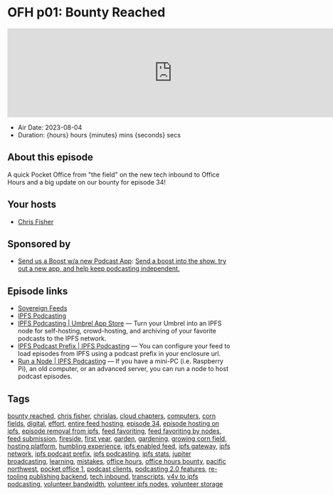 # OFH p01: Bounty Reached

<iframe src="https://player.fireside.fm/v2/MkcqFyfv+tWl7xCsa?theme=dark" width="740" height="200" frameborder="0" scrolling="no"></iframe>

* Air Date: 2023-08-04
* Duration: {hours} hours {minutes} mins {seconds} secs

## About this episode

A quick Pocket Office from "the field" on the new tech inbound to Office Hours and a big update on our bounty for episode 34!

## Your hosts
* [Chris Fisher](https://www.officehours.hair//hosts/chrislas)

## Sponsored by

  * [Send us a Boost w/a new Podcast App](http://newpodcastapps.com/): [Send a boost into the show, try out a new app, and help keep podcasting independent. ](http://newpodcastapps.com/)



## Episode links

  * [Sovereign Feeds](https://sovereignfeeds.com/ "Sovereign Feeds")
  * [IPFS Podcasting](https://ipfspodcasting.net "IPFS Podcasting")
  * [IPFS Podcasting | Umbrel App Store](https://apps.umbrel.com/app/ipfs-podcasting "IPFS Podcasting | Umbrel App Store") — Turn your Umbrel into an IPFS node for self-hosting, crowd-hosting, and archiving of your favorite podcasts to the IPFS network.
  * [IPFS Podcast Prefix | IPFS Podcasting](https://ipfspodcasting.net/Help/Prefix "IPFS Podcast Prefix | IPFS Podcasting") — You can configure your feed to load episodes from IPFS using a podcast prefix in your enclosure url.
  * [Run a Node | IPFS Podcasting](https://ipfspodcasting.net/RunNode "Run a Node | IPFS Podcasting") — If you have a mini-PC (i.e. Raspberry Pi), an old computer, or an advanced server, you can run a node to host podcast episodes. 



## Tags

[bounty reached](https://www.officehours.hair//tags/bounty%20reached), [chris fisher](https://www.officehours.hair//tags/chris%20fisher), [chrislas](https://www.officehours.hair//tags/chrislas), [cloud chapters](https://www.officehours.hair//tags/cloud%20chapters), [computers](https://www.officehours.hair//tags/computers), [corn fields](https://www.officehours.hair//tags/corn%20fields), [digital](https://www.officehours.hair//tags/digital), [effort](https://www.officehours.hair//tags/effort), [entire feed hosting](https://www.officehours.hair//tags/entire%20feed%20hosting), [episode 34](https://www.officehours.hair//tags/episode%2034), [episode hosting on ipfs](https://www.officehours.hair//tags/episode%20hosting%20on%20ipfs), [episode removal from ipfs](https://www.officehours.hair//tags/episode%20removal%20from%20ipfs), [feed favoriting](https://www.officehours.hair//tags/feed%20favoriting), [feed favoriting by nodes](https://www.officehours.hair//tags/feed%20favoriting%20by%20nodes), [feed submission](https://www.officehours.hair//tags/feed%20submission), [fireside](https://www.officehours.hair//tags/fireside), [first year](https://www.officehours.hair//tags/first%20year), [garden](https://www.officehours.hair//tags/garden), [gardening](https://www.officehours.hair//tags/gardening), [growing corn field](https://www.officehours.hair//tags/growing%20corn%20field), [hosting platform](https://www.officehours.hair//tags/hosting%20platform), [humbling experience](https://www.officehours.hair//tags/humbling%20experience), [ipfs enabled feed](https://www.officehours.hair//tags/ipfs%20enabled%20feed), [ipfs gateway](https://www.officehours.hair//tags/ipfs%20gateway), [ipfs network](https://www.officehours.hair//tags/ipfs%20network), [ipfs podcast prefix](https://www.officehours.hair//tags/ipfs%20podcast%20prefix), [ipfs podcasting](https://www.officehours.hair//tags/ipfs%20podcasting), [ipfs stats](https://www.officehours.hair//tags/ipfs%20stats), [jupiter broadcasting](https://www.officehours.hair//tags/jupiter%20broadcasting), [learning](https://www.officehours.hair//tags/learning), [mistakes](https://www.officehours.hair//tags/mistakes), [office hours](https://www.officehours.hair//tags/office%20hours), [office hours bounty](https://www.officehours.hair//tags/office%20hours%20bounty), [pacific northwest](https://www.officehours.hair//tags/pacific%20northwest), [pocket office 1](https://www.officehours.hair//tags/pocket%20office%201), [podcast clients](https://www.officehours.hair//tags/podcast%20clients), [podcasting 2.0 features](https://www.officehours.hair//tags/podcasting%202.0%20features), [re-tooling publishing backend](https://www.officehours.hair//tags/re-tooling%20publishing%20backend), [tech inbound](https://www.officehours.hair//tags/tech%20inbound), [transcripts](https://www.officehours.hair//tags/transcripts), [v4v to ipfs podcasting](https://www.officehours.hair//tags/v4v%20to%20ipfs%20podcasting), [volunteer bandwidth](https://www.officehours.hair//tags/volunteer%20bandwidth), [volunteer ipfs nodes](https://www.officehours.hair//tags/volunteer%20ipfs%20nodes), [volunteer storage](https://www.officehours.hair//tags/volunteer%20storage)